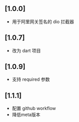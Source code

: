 ## [1.0.0]

- 用于阿里网关签名的 dio 拦截器

## [1.0.7]

- 改为 dart 项目

## [1.0.9]

- 支持 required 参数

## [1.1.1]

- 配置 github workflow
- 降低meta版本
